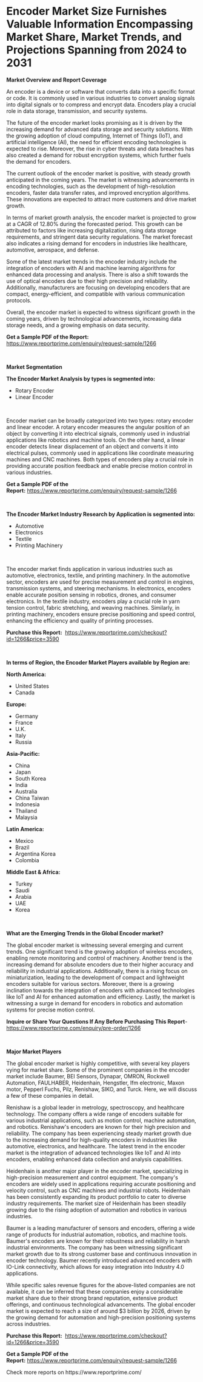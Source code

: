 <p><h1>Encoder Market Size Furnishes Valuable Information Encompassing Market Share, Market Trends, and Projections Spanning from 2024 to 2031</h1></p><p><strong>Market Overview and Report Coverage</strong></p>
<p><p>An encoder is a device or software that converts data into a specific format or code. It is commonly used in various industries to convert analog signals into digital signals or to compress and encrypt data. Encoders play a crucial role in data storage, transmission, and security systems.</p><p>The future of the encoder market looks promising as it is driven by the increasing demand for advanced data storage and security solutions. With the growing adoption of cloud computing, Internet of Things (IoT), and artificial intelligence (AI), the need for efficient encoding technologies is expected to rise. Moreover, the rise in cyber threats and data breaches has also created a demand for robust encryption systems, which further fuels the demand for encoders.</p><p>The current outlook of the encoder market is positive, with steady growth anticipated in the coming years. The market is witnessing advancements in encoding technologies, such as the development of high-resolution encoders, faster data transfer rates, and improved encryption algorithms. These innovations are expected to attract more customers and drive market growth.</p><p>In terms of market growth analysis, the encoder market is projected to grow at a CAGR of 12.80% during the forecasted period. This growth can be attributed to factors like increasing digitalization, rising data storage requirements, and stringent data security regulations. The market forecast also indicates a rising demand for encoders in industries like healthcare, automotive, aerospace, and defense.</p><p>Some of the latest market trends in the encoder industry include the integration of encoders with AI and machine learning algorithms for enhanced data processing and analysis. There is also a shift towards the use of optical encoders due to their high precision and reliability. Additionally, manufacturers are focusing on developing encoders that are compact, energy-efficient, and compatible with various communication protocols.</p><p>Overall, the encoder market is expected to witness significant growth in the coming years, driven by technological advancements, increasing data storage needs, and a growing emphasis on data security.</p></p>
<p><strong>Get a Sample PDF of the Report:</strong> <a href="https://www.reportprime.com/enquiry/request-sample/1266">https://www.reportprime.com/enquiry/request-sample/1266</a></p>
<p>&nbsp;</p>
<p><strong>Market Segmentation</strong></p>
<p><strong>The Encoder Market Analysis by types is segmented into:</strong></p>
<p><ul><li>Rotary Encoder</li><li>Linear Encoder</li></ul></p>
<p>&nbsp;</p>
<p><p>Encoder market can be broadly categorized into two types: rotary encoder and linear encoder. A rotary encoder measures the angular position of an object by converting it into electrical signals, commonly used in industrial applications like robotics and machine tools. On the other hand, a linear encoder detects linear displacement of an object and converts it into electrical pulses, commonly used in applications like coordinate measuring machines and CNC machines. Both types of encoders play a crucial role in providing accurate position feedback and enable precise motion control in various industries.</p></p>
<p><strong>Get a Sample PDF of the Report:</strong>&nbsp;<a href="https://www.reportprime.com/enquiry/request-sample/1266">https://www.reportprime.com/enquiry/request-sample/1266</a></p>
<p>&nbsp;</p>
<p><strong>The Encoder Market Industry Research by Application is segmented into:</strong></p>
<p><ul><li>Automotive</li><li>Electronics</li><li>Textile</li><li>Printing Machinery</li></ul></p>
<p>&nbsp;</p>
<p><p>The encoder market finds application in various industries such as automotive, electronics, textile, and printing machinery. In the automotive sector, encoders are used for precise measurement and control in engines, transmission systems, and steering mechanisms. In electronics, encoders enable accurate position sensing in robotics, drones, and consumer electronics. In the textile industry, encoders play a crucial role in yarn tension control, fabric stretching, and weaving machines. Similarly, in printing machinery, encoders ensure precise positioning and speed control, enhancing the efficiency and quality of printing processes.</p></p>
<p><strong>Purchase this Report:</strong>&nbsp; <a href="https://www.reportprime.com/checkout?id=1266&price=3590">https://www.reportprime.com/checkout?id=1266&price=3590</a></p>
<p>&nbsp;</p>
<p><strong>In terms of Region, the Encoder Market Players available by Region are:</strong></p>
<p>
    <p> <strong> North America: </strong>
        <ul>
            <li>United States</li>
            <li>Canada</li>
        </ul>
        </p> 
    <p> <strong> Europe: </strong>
        <ul>
            <li>Germany</li>
            <li>France</li>
            <li>U.K.</li>
            <li>Italy</li>
            <li>Russia</li>
        </ul>
        </p> 
    <p> <strong> Asia-Pacific: </strong>
        <ul>
            <li>China</li>
            <li>Japan</li>
            <li>South Korea</li>
            <li>India</li>
            <li>Australia</li>
            <li>China Taiwan</li>
            <li>Indonesia</li>
            <li>Thailand</li>
            <li>Malaysia</li>
        </ul>
        </p> 
    <p> <strong> Latin America: </strong>
        <ul>
            <li>Mexico</li>
            <li>Brazil</li>
            <li>Argentina Korea</li>
            <li>Colombia</li>
        </ul>
        </p> 
    <p> <strong> Middle East & Africa: </strong>
        <ul>
            <li>Turkey</li>
            <li>Saudi</li>
            <li>Arabia</li>
            <li>UAE</li>
            <li>Korea</li>
        </ul>
    </p>
    </p>
<p>&nbsp;</p>
<p><strong>What are the Emerging Trends in the Global Encoder market?</strong></p>
<p><p>The global encoder market is witnessing several emerging and current trends. One significant trend is the growing adoption of wireless encoders, enabling remote monitoring and control of machinery. Another trend is the increasing demand for absolute encoders due to their higher accuracy and reliability in industrial applications. Additionally, there is a rising focus on miniaturization, leading to the development of compact and lightweight encoders suitable for various sectors. Moreover, there is a growing inclination towards the integration of encoders with advanced technologies like IoT and AI for enhanced automation and efficiency. Lastly, the market is witnessing a surge in demand for encoders in robotics and automation systems for precise motion control.</p></p>
<p><strong>Inquire or Share Your Questions If Any Before Purchasing This Report</strong>- <a href="https://www.reportprime.com/enquiry/pre-order/1266">https://www.reportprime.com/enquiry/pre-order/1266</a></p>
<p>&nbsp;</p>
<p><strong>Major Market Players</strong></p>
<p><p>The global encoder market is highly competitive, with several key players vying for market share. Some of the prominent companies in the encoder market include Baumer, BEI Sensors, Dynapar, OMRON, Rockwell Automation, FAULHABER, Heidenhain, Hengstler, Ifm electronic, Maxon motor, Pepperl Fuchs, Pilz, Renishaw, SIKO, and Turck. Here, we will discuss a few of these companies in detail.</p><p>Renishaw is a global leader in metrology, spectroscopy, and healthcare technology. The company offers a wide range of encoders suitable for various industrial applications, such as motion control, machine automation, and robotics. Renishaw's encoders are known for their high precision and reliability. The company has been experiencing steady market growth due to the increasing demand for high-quality encoders in industries like automotive, electronics, and healthcare. The latest trend in the encoder market is the integration of advanced technologies like IoT and AI into encoders, enabling enhanced data collection and analysis capabilities.</p><p>Heidenhain is another major player in the encoder market, specializing in high-precision measurement and control equipment. The company's encoders are widely used in applications requiring accurate positioning and velocity control, such as CNC machines and industrial robots. Heidenhain has been consistently expanding its product portfolio to cater to diverse industry requirements. The market size of Heidenhain has been steadily growing due to the rising adoption of automation and robotics in various industries.</p><p>Baumer is a leading manufacturer of sensors and encoders, offering a wide range of products for industrial automation, robotics, and machine tools. Baumer's encoders are known for their robustness and reliability in harsh industrial environments. The company has been witnessing significant market growth due to its strong customer base and continuous innovation in encoder technology. Baumer recently introduced advanced encoders with IO-Link connectivity, which allows for easy integration into Industry 4.0 applications.</p><p>While specific sales revenue figures for the above-listed companies are not available, it can be inferred that these companies enjoy a considerable market share due to their strong brand reputation, extensive product offerings, and continuous technological advancements. The global encoder market is expected to reach a size of around $3 billion by 2026, driven by the growing demand for automation and high-precision positioning systems across industries.</p></p>
<p><strong>Purchase this Report:</strong>&nbsp;&nbsp;<a href="https://www.reportprime.com/checkout?id=1266&price=3590">https://www.reportprime.com/checkout?id=1266&price=3590</a></p>
<p></p>
<p><strong>Get a Sample PDF of the Report:</strong>&nbsp;<a href="https://www.reportprime.com/enquiry/request-sample/1266">https://www.reportprime.com/enquiry/request-sample/1266</a></p>
<p>Check more reports on https://www.reportprime.com/</p>